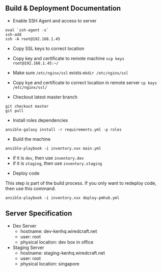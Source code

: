 ## Build & Deployment Documentation

- Enable SSH Agent and access to server

```
eval `ssh-agent -s`
ssh-add
ssh -A root@192.168.1.45
```

- Copy SSL keys to correct location

* Copy key and certificate to remote machine
`scp keys root@192.168.1.45:~/`

* Make sure `/etc/nginx/ssl` exists
`mkdir /etc/nginx/ssl`

* Copy kye and certificate to correct location in remote server
`cp keys /etc/nginx/ssl/`

- Checkout latest master branch

```
git checkout master
git pull
```

- Install roles dependencies

```
ansible-galaxy install -r requirements.yml -p roles
```

- Build the machine

```
ansible-playbook -i inventory.xxx main.yml
```

* if it is `dev`, then use `inventory.dev`
* if it is `staging`, then use `inventory.staging`

- Deploy code

This step is part of the build process. If you only want to redeploy code, then use this command.

```
ansible-playbook -i inventory.xxx deploy-pmhub.yml
```

## Server Specification

- Dev Server
  * hostname: dev-kenhq.wiredcraft.net
  * user: root
  * physical location: dev box in office
- Staging Server
  * hostname: staging-kenhq.wiredcraft.net
  * user: root
  * physical location: singapore
